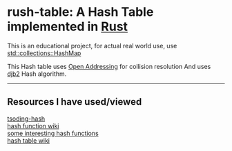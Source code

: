 # rush-table: A Hash Table implemented in [Rust](https://rust-lang.org)  

This is an educational project, for actual real world use, use [std::collections::HashMap](https://doc.rust-lang.org/std/collections/struct.HashMap.html)  

This Hash table uses [Open Addressing](https://en.wikipedia.org/wiki/Open_addressing) for collision resolution
And uses [djb2](https://theartincode.stanis.me/008-djb2/) Hash algorithm.

---
## Resources I have used/viewed
[tsoding-hash](https://github.com/tsoding/rust-hash-table)  
[hash function wiki](https://en.wikipedia.org/wiki/Hash_function)  
[some interesting hash functions](http://www.cse.yorku.ca/~oz/hash.html)  
[hash table wiki](https://en.wikipedia.org/wiki/Hash_table)
